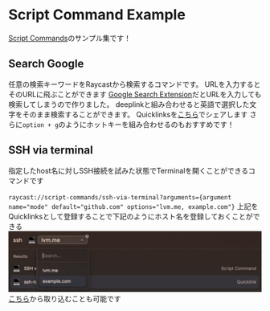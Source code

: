 # Script Command Example

[Script Commands](https://manual.raycast.com/script-commands)のサンプル集です！

## Search Google
任意の検索キーワードをRaycastから検索するコマンドです。
URLを入力するとそのURLに飛ぶことができます
[Google Search Extension](https://www.raycast.com/mblode/google-search)だとURLを入力しても検索してしまうので作りました。
deeplinkと組み合わせると英語で選択した文字をそのまま検索することができます。
Quicklinksを[こちら](https://ray.so/quicklinks/shared?quicklinks=%7B%22name%22:%22google-search-en-by-selected%22,%22link%22:%22raycast:%5C/%5C/script-commands%5C/google-search?arguments%3D%7Bselection%7D%26arguments%3Den%22%7D)でシェアします
さらに`option + g`のようにホットキーを組み合わせるのもおすすめです！

## SSH via terminal
指定したhost名に対しSSH接続を試みた状態でTerminalを開くことができるコマンドです

`raycast://script-commands/ssh-via-terminal?arguments={argument name="mode" default="github.com" options="lvm.me, example.com"}`
上記をQuicklinksとして登録することで下記のようにホスト名を登録しておくことができる
![](rc/ssh-via-terminal-1.png)
[こちら](https://ray.so/quicklinks/shared?quicklinks=%7B%22name%22:%22ssh-to-x%22,%22openWith%22:%22Terminal%22,%22link%22:%22raycast:%5C/%5C/script-commands%5C/ssh-via-terminal?arguments%3D%7Bargument%20name%3D%5C%22mode%5C%22%20default%3D%5C%22github.com%5C%22%20options%3D%5C%22lvm.me,%20example.com%5C%22%7D%22%7D)から取り込むことも可能です